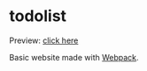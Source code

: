 # todolist
Preview: [click here](https://ronaldljin.github.io/todolist/)

Basic website made with [Webpack](https://webpack.js.org/).
